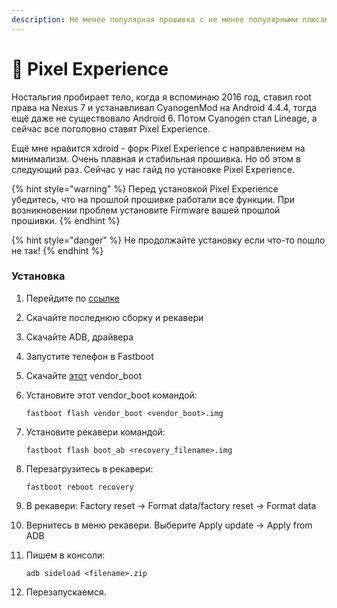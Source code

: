 ```yaml
---
description: Не менее популярная прошивка с не менее популярными плюсами.
---
```


# 🥒 Pixel Experience

Ностальгия пробирает тело, когда я вспоминаю 2016 год, ставил root права на Nexus 7 и устанавливал CyanogenMod на Android 4.4.4, тогда ещё даже не существовало Android 6. Потом Cyanogen стал Lineage, а сейчас все поголовно ставят Pixel Experience.

Ещё мне нравится xdroid - форк Pixel Experience с направлением на минимализм. Очень плавная и стабильная прошивка. Но об этом в следующий раз. Сейчас у нас гайд по установке Pixel Experience.

{% hint style="warning" %}
Перед установкой Pixel Experience убедитесь, что на прошлой прошивке работали все функции. При возникновении проблем установите Firmware вашей прошлой прошивки.
{% endhint %}

{% hint style="danger" %}
Не продолжайте установку если что-то пошло не так!
{% endhint %}

### Установка

1. Перейдите по [ссылке](https://download.pixelexperience.org/alioth)
2. Скачайте последнюю сборку и рекавери
3. Скачайте ADB, драйвера
4. Запустите телефон в Fastboot
5. Скачайте [этот](https://gitlab.pixelexperience.org/android/vendor-blobs/wiki\_blobs\_alioth/-/raw/thirteen/android-13/vendor\_boot.img) vendor\_boot
6.  Установите этот vendor\_boot командой:

    ```
    fastboot flash vendor_boot <vendor_boot>.img
    ```
7.  Установите рекавери командой:

    ```
    fastboot flash boot_ab <recovery_filename>.img
    ```
8.  Перезагрузитесь в рекавери:

    ```
    fastboot reboot recovery
    ```
9. В рекавери: Factory reset -> Format data/factory reset -> Format data
10. Вернитесь в меню рекавери. Выберите Apply update -> Apply from ADB
11. Пишем в консоли:

    ```
    adb sideload <filename>.zip
    ```
12. Перезапускаемся.
